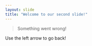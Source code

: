```yaml
---
layout: slide
title: "Welcome to our second slide!"
---
```

> Something went wrong!

Use the left arrow to go back!
